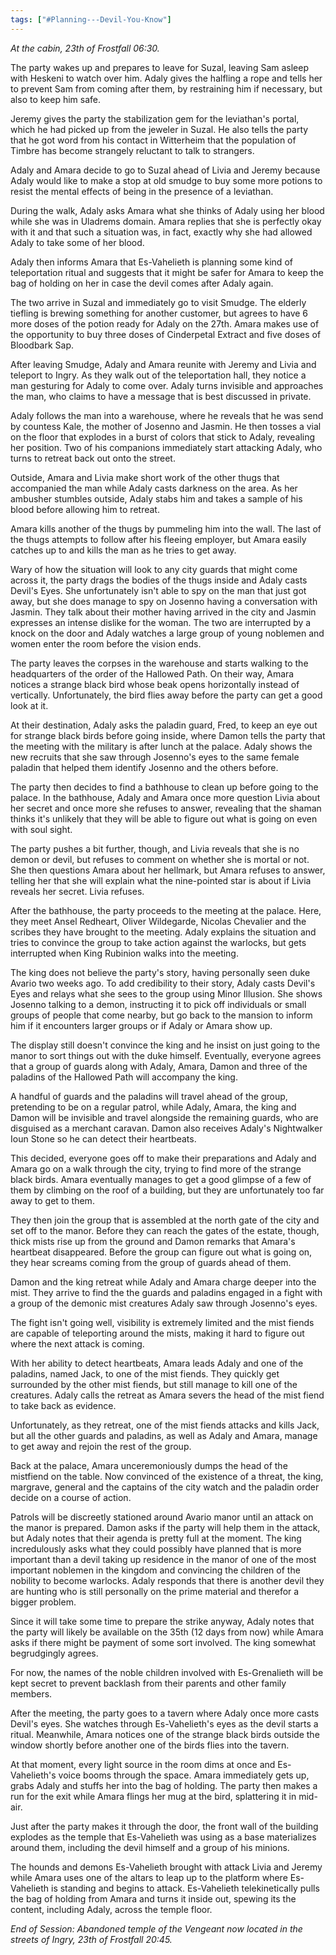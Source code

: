 ```yaml
---
tags: ["#Planning---Devil-You-Know"]
---
```

 *At the cabin, 23th of Frostfall 06:30.*

The party wakes up and prepares to leave for Suzal, leaving Sam asleep with Heskeni to watch over him. Adaly gives the halfling a rope and tells her to prevent Sam from coming after them, by restraining him if necessary, but also to keep him safe.

Jeremy gives the party the stabilization gem for the leviathan's portal, which he had picked up from the jeweler in Suzal. He also tells the party that he got word from his contact in Witterheim that the population of Timbre has become strangely reluctant to talk to strangers. 

Adaly and Amara decide to go to Suzal ahead of Livia and Jeremy because Adaly would like to make a stop at old smudge to buy some more potions to resist the mental effects of being in the presence of a leviathan. 

During the walk, Adaly asks Amara what she thinks of Adaly using her blood while she was in Uladrems domain. Amara replies that she is perfectly okay with it and that such a situation was, in fact, exactly why she had allowed Adaly to take some of her blood. 

Adaly then informs Amara that Es-Vahelieth is planning some kind of teleportation ritual and suggests that it might be safer for Amara to keep the bag of holding on her in case the devil comes after Adaly again. 

The two arrive in Suzal and immediately go to visit Smudge. The elderly tiefling is brewing something for another customer, but agrees to have 6 more doses of the potion ready for Adaly on the 27th. Amara makes use of the opportunity to buy three doses of Cinderpetal Extract and five doses of Bloodbark Sap.

After leaving Smudge, Adaly and Amara reunite with Jeremy and Livia and teleport to Ingry. As they walk out of the teleportation hall, they notice a man gesturing for Adaly to come over. Adaly turns invisible and approaches the man, who claims to have a message that is best discussed in private. 

Adaly follows the man into a warehouse, where he reveals that he was send by countess Kale, the mother of Josenno and Jasmin. He then tosses a vial on the floor that explodes in a burst of colors that stick to Adaly, revealing her position. Two of his companions immediately start attacking Adaly, who turns to retreat back out onto the street. 

Outside, Amara and Livia make short work of the other thugs that accompanied the man while Adaly casts darkness on the area. As her ambusher stumbles outside, Adaly stabs him and takes a sample of his blood before allowing him to retreat.

Amara kills another of the thugs by pummeling him into the wall. The last of the thugs attempts to follow after his fleeing employer, but Amara easily catches up to and kills the man as he tries to get away.

Wary of how the situation will look to any city guards that might come across it, the party drags the bodies of the thugs inside and Adaly casts Devil's Eyes. She unfortunately isn't able to spy on the man that just got away, but she does manage to spy on Josenno having a conversation with Jasmin. They talk about their mother having arrived in the city and Jasmin expresses an intense dislike for the woman. The two are interrupted by a knock on the door and Adaly watches a large group of young noblemen and women enter the room before the vision ends.

The party leaves the corpses in the warehouse and starts walking to the headquarters of the order  of the Hallowed Path. On their way, Amara notices a strange black bird whose beak opens horizontally instead of vertically. Unfortunately, the bird flies away before the party can get a good look at it.

At their destination, Adaly asks the paladin guard, Fred, to keep an eye out for strange black birds before going inside, where Damon tells the party that the meeting with the military is after lunch at the palace. Adaly shows the new recruits that she saw through Josenno's eyes to the same female paladin that helped them identify Josenno and the others before.

The party then decides to find a bathhouse to clean up before going to the palace. In the bathhouse, Adaly and Amara once more question Livia about her secret and once more she refuses to answer, revealing that the shaman thinks it's unlikely that they will be able to figure out what is going on even with soul sight. 

The party pushes a bit further, though, and Livia reveals that she is no demon or devil, but refuses to comment on whether she is mortal or not. She then questions Amara about her hellmark, but Amara refuses to answer, telling her that she will explain what the nine-pointed star is about if Livia reveals her secret. Livia refuses.

After the bathhouse, the party proceeds to the meeting at the palace. Here, they meet Ansel Redheart, Oliver Wildegarde, Nicolas Chevalier and the scribes they have brought to the meeting. Adaly explains the situation and tries to convince the group to take action against the warlocks, but gets interrupted when King Rubinion walks into the meeting. 

The king does not believe the party's story, having personally seen duke Avario two weeks ago. To add credibility to their story, Adaly casts Devil's Eyes and relays what she sees to the group using Minor Illusion. She shows Josenno talking to a demon, instructing it to pick off individuals or small groups of people that come nearby, but go back to the mansion to inform him if it encounters larger groups or if Adaly or Amara show up.

The display still doesn't convince the king and he insist on just going to the manor to sort things out with the duke himself. Eventually, everyone agrees that a group of guards along with Adaly, Amara, Damon and three of the paladins of the Hallowed Path will accompany the king. 

A handful of guards and the paladins will travel ahead of the group, pretending to be on a regular patrol, while Adaly, Amara, the king and Damon will be invisible and travel alongside the remaining guards, who are disguised as a merchant caravan. Damon also receives Adaly's Nightwalker Ioun Stone so he can detect their heartbeats.

This decided, everyone goes off to make their preparations and Adaly and Amara go on a walk through the city, trying to find more of the strange black birds. Amara eventually manages to get a good glimpse of a few of them by climbing on the roof of a building, but they are unfortunately too far away to get to them. 

They then join the group that is assembled at the north gate of the city and set off to the manor. Before they can reach the gates of the estate, though, thick mists rise up from the ground and Damon remarks that Amara's heartbeat disappeared. Before the group can figure out what is going on, they hear screams coming from the group of guards ahead of them. 

Damon and the king retreat while Adaly and Amara charge deeper into the mist. They arrive to find the the guards and paladins engaged in a fight with a group of the demonic mist creatures Adaly saw through Josenno's eyes. 

The fight isn't going well, visibility is extremely limited and the mist fiends are capable of teleporting around the mists, making it hard to figure out where the next attack is coming.

With her ability to detect heartbeats, Amara leads Adaly and one of the paladins, named Jack, to one of the mist fiends. They quickly get surrounded by the other mist fiends, but still manage to kill one of the creatures. Adaly calls the retreat as Amara severs the head of the mist fiend to take back as evidence.

Unfortunately, as they retreat, one of the mist fiends attacks and kills Jack, but all the other guards and paladins, as well as Adaly and Amara, manage to get away and rejoin the rest of the group.

Back at the palace, Amara unceremoniously dumps the head of the mistfiend on the table. Now convinced of the existence of a threat, the king, margrave, general and the captains of the city watch and the paladin order decide on a course of action.

Patrols will be discreetly stationed around Avario manor until an attack on the manor is prepared. Damon asks if the party will help them in the attack, but Adaly notes that their agenda is pretty full at the moment. The king incredulously asks what they could possibly have planned that is more important than a devil taking up residence in the manor of one of the most important noblemen in the kingdom and convincing the children of the nobility to become warlocks. Adaly responds that there is another devil they are hunting who is still personally on the prime material and therefor a bigger problem. 

Since it will take some time to prepare the strike anyway, Adaly notes that the party will likely be available on the 35th (12 days from now) while Amara asks if there might be payment of some sort involved. The king somewhat begrudgingly agrees. 

For now, the names of the noble children involved with Es-Grenalieth will be kept secret to prevent backlash from their parents and other family members.

After the meeting, the party goes to a tavern where Adaly once more casts Devil's eyes. She watches through Es-Vahelieth's eyes as the devil starts a ritual. Meanwhile, Amara notices one of the strange black birds outside the window shortly before another one of the birds flies into the tavern.

At that moment, every light source in the room dims at once and Es-Vahelieth's voice booms through the space. Amara immediately gets up, grabs Adaly and stuffs her into the bag of holding. The party then makes a run for the exit while Amara flings her mug at the bird, splattering it in mid-air. 

Just after the party makes it through the door, the front wall of the building explodes as the temple that Es-Vahelieth was using as a base materializes around them, including the devil himself and a group of his minions. 

The hounds and demons Es-Vahelieth brought with attack Livia and Jeremy while Amara uses one of the altars to leap up to the platform where Es-Vahelieth is standing and begins to attack. Es-Vahelieth telekinetically pulls the bag of holding from Amara and turns it inside out, spewing its the content, including Adaly, across the temple floor. 

*End of Session: Abandoned temple of the Vengeant now located in the streets of Ingry, 23th of Frostfall 20:45.*